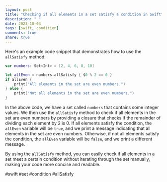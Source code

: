 ```yaml
---
layout: post
title: "Checking if all elements in a set satisfy a condition in Swift"
description: " "
date: 2023-10-03
tags: [swift, condition]
comments: true
share: true
---
```


Here's an example code snippet that demonstrates how to use the `allSatisfy` method:

```swift
var numbers: Set<Int> = [2, 4, 6, 8, 10]

let allEven = numbers.allSatisfy { $0 % 2 == 0 }
if allEven {
    print("All elements in the set are even numbers.")
} else {
    print("Not all elements in the set are even numbers.")
}
```

In the above code, we have a set called `numbers` that contains some integer values. We then use the `allSatisfy` method to check if all elements in the set are even numbers by providing a closure that checks if the remainder of dividing each element by 2 is 0. If all elements satisfy the condition, the `allEven` variable will be `true`, and we print a message indicating that all elements in the set are even numbers. Otherwise, if not all elements satisfy the condition, the `allEven` variable will be `false`, and we print a different message.

By using the `allSatisfy` method, you can easily check if all elements in a set meet a certain condition without iterating through the set manually, making your code more concise and readable.

#swift #set #condition #allSatisfy